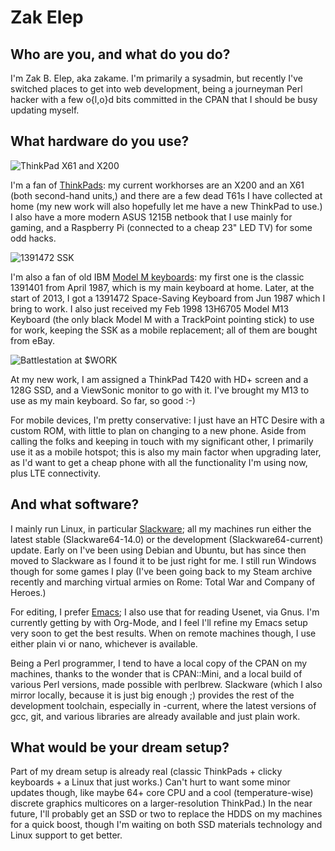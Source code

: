 # Zak Elep

## Who are you, and what do you do?

I'm Zak B. Elep, aka zakame.  I'm primarily a sysadmin, but recently
I've switched places to get into web development, being a journeyman
Perl hacker with a few o{l,o}d bits committed in the CPAN that I should
be busy updating myself.

## What hardware do you use?

![ThinkPad X61 and X200](https://fbcdn-sphotos-g-a.akamaihd.net/hphotos-ak-ash3/p480x480/994785_10151740022516913_1235470299_n.jpg)

I'm a fan of [ThinkPads](http://en.wikipedia.org/wiki/ThinkPad): my
current workhorses are an X200 and an X61 (both second-hand units,) and
there are a few dead T61s I have collected at home (my new work will
also hopefully let me have a new ThinkPad to use.)  I also have a more
modern ASUS 1215B netbook that I use mainly for gaming, and a Raspberry
Pi (connected to a cheap 23" LED TV) for some odd hacks.

![1391472 SSK](https://fbcdn-sphotos-e-a.akamaihd.net/hphotos-ak-ash4/p480x480/394951_10151430738221913_1473357507_n.jpg)

I'm also a fan of old IBM [Model M
keyboards](http://en.wikipedia.org/wiki/Model_M_Keyboard): my first one
is the classic 1391401 from April 1987, which is my main keyboard at
home.  Later, at the start of 2013, I got a 1391472 Space-Saving
Keyboard from Jun 1987 which I bring to work.  I also just received my
Feb 1998 13H6705 Model M13 Keyboard (the only black Model M with a
TrackPoint pointing stick) to use for work, keeping the SSK as a mobile
replacement; all of them are bought from eBay.

![Battlestation at $WORK](https://fbcdn-sphotos-f-a.akamaihd.net/hphotos-ak-ash4/p480x480/382546_10151780228121913_1887261885_n.jpg)

At my new work, I am assigned a ThinkPad T420 with HD+ screen and a 128G
SSD, and a ViewSonic monitor to go with it.  I've brought my M13 to use
as my main keyboard.  So far, so good :-)

For mobile devices, I'm pretty conservative: I just have an HTC Desire
with a custom ROM, with little to plan on changing to a new phone.
Aside from calling the folks and keeping in touch with my significant
other, I primarily use it as a mobile hotspot; this is also my main
factor when upgrading later, as I'd want to get a cheap phone with all
the functionality I'm using now, plus LTE connectivity.

## And what software?

I mainly run Linux, in particular
[Slackware](http://www.slackware.com); all my machines run either the
latest stable (Slackware64-14.0) or the development
(Slackware64-current) update.  Early on I've been using Debian and
Ubuntu, but has since then moved to Slackware as I found it to be just
right for me.  I still run Windows though for some games I play (I've
been going back to my Steam archive recently and marching virtual armies
on Rome: Total War and Company of Heroes.)

For editing, I prefer [Emacs](http://www.gnu.org/s/emacs); I also use
that for reading Usenet, via Gnus.  I'm currently getting by with
Org-Mode, and I feel I'll refine my Emacs setup very soon to get the
best results.  When on remote machines though, I use either plain vi or
nano, whichever is available.

Being a Perl programmer, I tend to have a local copy of the CPAN on my
machines, thanks to the wonder that is CPAN::Mini, and a local build of
various Perl versions, made possible with perlbrew.  Slackware (which I
also mirror locally, because it is just big enough ;) provides the rest
of the development toolchain, especially in -current, where the latest
versions of gcc, git, and various libraries are already available and
just plain work.

## What would be your dream setup?

Part of my dream setup is already real (classic ThinkPads + clicky
keyboards + a Linux that just works.)  Can't hurt to want some minor
updates though, like maybe 64+ core CPU and a cool (temperature-wise)
discrete graphics multicores on a larger-resolution ThinkPad.)  In the
near future, I'll probably get an SSD or two to replace the HDDS on my
machines for a quick boost, though I'm waiting on both SSD materials
technology and Linux support to get better.
